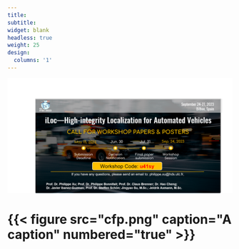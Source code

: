 ```yaml
---
title:
subtitle:
widget: blank
headless: true
weight: 25
design:
  columns: '1'
---
```

![](cfp.png "")
# {{< figure src="cfp.png" caption="A caption" numbered="true" >}}
